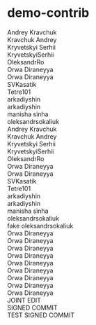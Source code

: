 # demo-contrib

Andrey Kravchuk  
Kravchuk Andrey  
Kryvetskyi Serhii  
KryvetskyiSerhii  
OleksandrRo  
Orwa Diraneyya  
Orwa Diraneyya  
SVKasatik  
Tetre101  
arkadiyshin  
arkadiyshin  
manisha sinha  
oleksandrsokaliuk  
Andrey Kravchuk  
Kravchuk Andrey  
Kryvetskyi Serhii  
KryvetskyiSerhii  
OleksandrRo  
Orwa Diraneyya  
Orwa Diraneyya  
SVKasatik  
Tetre101  
arkadiyshin  
arkadiyshin  
manisha sinha  
oleksandrsokaliuk  
fake oleksandrsokaliuk  
Orwa Diraneyya  
Orwa Diraneyya  
Orwa Diraneyya  
Orwa Diraneyya  
Orwa Diraneyya  
Orwa Diraneyya  
Orwa Diraneyya  
Orwa Diraneyya  
Orwa Diraneyya  
JOINT EDIT  
SIGNED COMMIT  
TEST SIGNED COMMIT  
